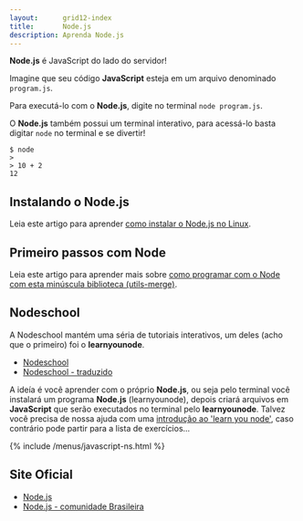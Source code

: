 ```yaml
---
layout:      grid12-index
title:       Node.js
description: Aprenda Node.js
---
```



__Node.js__ é JavaScript do lado do servidor!

Imagine que seu código __JavaScript__ esteja em um arquivo denominado `program.js`.

Para executá-lo com o __Node.js__, digite no terminal `node program.js`.

O __Node.js__ também possui um terminal interativo, para acessá-lo basta digitar `node` no terminal e se divertir!

    $ node
    >
    > 10 + 2
    12



Instalando o Node.js
---

Leia este artigo para aprender [como instalar o Node.js no Linux](/linux/cookbook/nodejs/).




Primeiro passos com Node
---

Leia este artigo para aprender mais sobre
[como programar com o Node com esta minúscula biblioteca (utils-merge)](a-menor-biblioteca-para-node).



Nodeschool
---

A Nodeschool mantém uma séria de tutoriais interativos, um deles (acho que o primeiro) foi o __learnyounode__.

- [Nodeschool](http://nodeschool.io/ "link-externo")
- [Nodeschool - traduzido](https://github.com/lucasfcosta/learnyounode-pt-br "link-externo")

A ideía é você aprender com o próprio __Node.js__, ou seja pelo terminal você instalará um programa __Node.js__ (learnyounode),
depois criará arquivos em __JavaScript__ que serão executados no terminal pelo __learnyounode__. Talvez você precisa de
nossa ajuda com uma [introdução ao 'learn you node'](ns-learyounode/), caso contrário pode partir para a lista de 
exercícios...

{% include /menus/javascript-ns.html %}



Site Oficial
---

- [Node.js](http://nodejs.org/ "link-externo")
- [Node.js - comunidade Brasileira](http://nodebr.com/ "link-externo")
